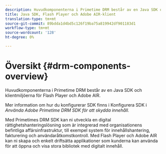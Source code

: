 ```yaml
---
description: Huvudkomponenterna i Primetime DRM består av en Java SDK och klientmiljöerna för Flash Player och Adobe AIR.
title: Java SDK, Flash Player och Adobe AIR-klient
translation-type: tm+mt
source-git-commit: 89bdda1d4bd5c126f19ba75a819942df901183d1
workflow-type: tm+mt
source-wordcount: '128'
ht-degree: 0%

---
```



# Översikt {#drm-components-overview}

Huvudkomponenterna i Primetime DRM består av en Java SDK och klientmiljöerna för Flash Player och Adobe AIR.

Mer information om hur du konfigurerar SDK finns i Konfigurera SDK i *Använda Adobe Primetime DRM SDK för att skydda innehåll.*

Med Primetimes DRM SDK kan ni utveckla en digital rättighetshanteringslösning som är integrerad med organisationens befintliga affärsinfrastruktur, till exempel system för innehållshantering, fakturering och användaråtkomstkontroll. Med Flash Player och Adobe AIR kan ni skapa och enkelt driftsätta applikationer som kunderna kan använda för att öppna och visa stora bibliotek med digitalt innehåll.
